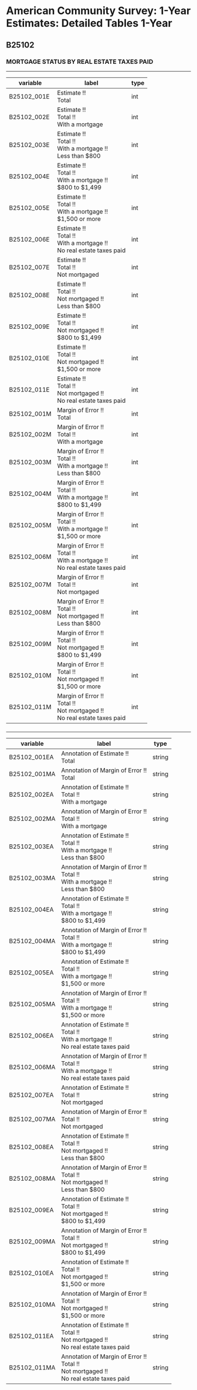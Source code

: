 # American Community Survey: 1-Year Estimates: Detailed Tables 1-Year

## B25102

### MORTGAGE STATUS BY REAL ESTATE TAXES PAID

___

| variable | label | type |
| ----- | ----- | ----- |
| B25102_001E | Estimate !!<br>Total | int |
| B25102_002E | Estimate !!<br>Total !!<br>With a mortgage | int |
| B25102_003E | Estimate !!<br>Total !!<br>With a mortgage !!<br>Less than $800 | int |
| B25102_004E | Estimate !!<br>Total !!<br>With a mortgage !!<br>$800 to $1,499 | int |
| B25102_005E | Estimate !!<br>Total !!<br>With a mortgage !!<br>$1,500 or more | int |
| B25102_006E | Estimate !!<br>Total !!<br>With a mortgage !!<br>No real estate taxes paid | int |
| B25102_007E | Estimate !!<br>Total !!<br>Not mortgaged | int |
| B25102_008E | Estimate !!<br>Total !!<br>Not mortgaged !!<br>Less than $800 | int |
| B25102_009E | Estimate !!<br>Total !!<br>Not mortgaged !!<br>$800 to $1,499 | int |
| B25102_010E | Estimate !!<br>Total !!<br>Not mortgaged !!<br>$1,500 or more | int |
| B25102_011E | Estimate !!<br>Total !!<br>Not mortgaged !!<br>No real estate taxes paid | int |
| B25102_001M | Margin of Error !!<br>Total | int |
| B25102_002M | Margin of Error !!<br>Total !!<br>With a mortgage | int |
| B25102_003M | Margin of Error !!<br>Total !!<br>With a mortgage !!<br>Less than $800 | int |
| B25102_004M | Margin of Error !!<br>Total !!<br>With a mortgage !!<br>$800 to $1,499 | int |
| B25102_005M | Margin of Error !!<br>Total !!<br>With a mortgage !!<br>$1,500 or more | int |
| B25102_006M | Margin of Error !!<br>Total !!<br>With a mortgage !!<br>No real estate taxes paid | int |
| B25102_007M | Margin of Error !!<br>Total !!<br>Not mortgaged | int |
| B25102_008M | Margin of Error !!<br>Total !!<br>Not mortgaged !!<br>Less than $800 | int |
| B25102_009M | Margin of Error !!<br>Total !!<br>Not mortgaged !!<br>$800 to $1,499 | int |
| B25102_010M | Margin of Error !!<br>Total !!<br>Not mortgaged !!<br>$1,500 or more | int |
| B25102_011M | Margin of Error !!<br>Total !!<br>Not mortgaged !!<br>No real estate taxes paid | int |
### 

___

| variable | label | type |
| ----- | ----- | ----- |
| B25102_001EA | Annotation of Estimate !!<br>Total | string |
| B25102_001MA | Annotation of Margin of Error !!<br>Total | string |
| B25102_002EA | Annotation of Estimate !!<br>Total !!<br>With a mortgage | string |
| B25102_002MA | Annotation of Margin of Error !!<br>Total !!<br>With a mortgage | string |
| B25102_003EA | Annotation of Estimate !!<br>Total !!<br>With a mortgage !!<br>Less than $800 | string |
| B25102_003MA | Annotation of Margin of Error !!<br>Total !!<br>With a mortgage !!<br>Less than $800 | string |
| B25102_004EA | Annotation of Estimate !!<br>Total !!<br>With a mortgage !!<br>$800 to $1,499 | string |
| B25102_004MA | Annotation of Margin of Error !!<br>Total !!<br>With a mortgage !!<br>$800 to $1,499 | string |
| B25102_005EA | Annotation of Estimate !!<br>Total !!<br>With a mortgage !!<br>$1,500 or more | string |
| B25102_005MA | Annotation of Margin of Error !!<br>Total !!<br>With a mortgage !!<br>$1,500 or more | string |
| B25102_006EA | Annotation of Estimate !!<br>Total !!<br>With a mortgage !!<br>No real estate taxes paid | string |
| B25102_006MA | Annotation of Margin of Error !!<br>Total !!<br>With a mortgage !!<br>No real estate taxes paid | string |
| B25102_007EA | Annotation of Estimate !!<br>Total !!<br>Not mortgaged | string |
| B25102_007MA | Annotation of Margin of Error !!<br>Total !!<br>Not mortgaged | string |
| B25102_008EA | Annotation of Estimate !!<br>Total !!<br>Not mortgaged !!<br>Less than $800 | string |
| B25102_008MA | Annotation of Margin of Error !!<br>Total !!<br>Not mortgaged !!<br>Less than $800 | string |
| B25102_009EA | Annotation of Estimate !!<br>Total !!<br>Not mortgaged !!<br>$800 to $1,499 | string |
| B25102_009MA | Annotation of Margin of Error !!<br>Total !!<br>Not mortgaged !!<br>$800 to $1,499 | string |
| B25102_010EA | Annotation of Estimate !!<br>Total !!<br>Not mortgaged !!<br>$1,500 or more | string |
| B25102_010MA | Annotation of Margin of Error !!<br>Total !!<br>Not mortgaged !!<br>$1,500 or more | string |
| B25102_011EA | Annotation of Estimate !!<br>Total !!<br>Not mortgaged !!<br>No real estate taxes paid | string |
| B25102_011MA | Annotation of Margin of Error !!<br>Total !!<br>Not mortgaged !!<br>No real estate taxes paid | string |

